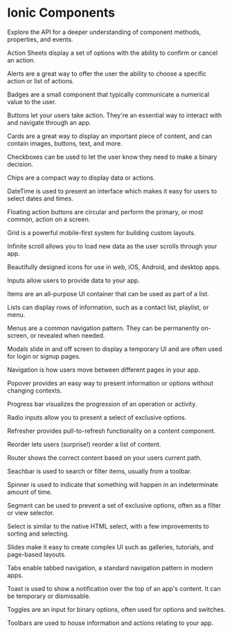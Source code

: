 # Ionic Components

<docs-cards>
  <docs-card class="tall" header="API Reference" href="/docs/api">
    <p>Explore the API for a deeper understanding of component methods, properties, and events.</p>
  </docs-card>

  <docs-card header="Action Sheet" href="/docs/api/action-sheet">
    <p>Action Sheets display a set of options with the ability to confirm or cancel an action.</p>
  </docs-card>

  <docs-card header="Alert" href="/docs/api/alert">
    <p>Alerts are a great way to offer the user the ability to choose a specific action or list of actions.</p>
  </docs-card>
  
  <docs-card header="Badge" href="/docs/api/badge">
    <p>Badges are a small component that typically communicate a numerical value to the user.</p>
  </docs-card>

  <docs-card header="Button" href="/docs/api/button">
    <p>Buttons let your users take action. They're an essential way to interact with and navigate through an app.</p>
  </docs-card>

  <docs-card header="Card" href="/docs/api/card">
    <p>Cards are a great way to display an important piece of content, and can contain images, buttons, text, and more.</p>
  </docs-card>

  <docs-card header="Checkbox" href="/docs/api/checkbox">
    <p>Checkboxes can be used to let the user know they need to make a binary decision.</p>
  </docs-card>

  <docs-card header="Chip" href="/docs/api/chip">
    <p>Chips are a compact way to display data or actions.</p>
  </docs-card>

  <docs-card header="DateTime" href="/docs/api/datetime">
    <p>DateTime is used to present an interface which makes it easy for users to select dates and times.</p>
  </docs-card>

  <docs-card header="FAB" href="/docs/api/fab">
    <p>Floating action buttons are circular and perform the primary, or most common, action on a screen.</p>
  </docs-card>

  <docs-card header="Grid" href="/docs/api/grid">
    <p>Grid is a powerful mobile-first system for building custom layouts.</p>
  </docs-card>

  <docs-card header="Infinite Scroll" href="/docs/api/infinite-scroll">
    <p>Infinite scroll allows you to load new data as the user scrolls through your app.</p>
  </docs-card>

  <docs-card header="Icon" href="https://ionicons.com">
    <p>Beautifully designed icons for use in web, iOS, Android, and desktop apps.</p>
  </docs-card>

  <docs-card header="Input" href="/docs/api/input">
    <p>Inputs allow users to provide data to your app.</p>
  </docs-card>

  <docs-card header="Item" href="/docs/api/item">
    <p>Items are an all-purpose UI container that can be used as part of a list.</p>
  </docs-card>

  <docs-card header="List" href="/docs/api/list">
    <p>Lists can display rows of information, such as a contact list, playlist, or menu.</p>
  </docs-card>

  <docs-card header="Menu" href="/docs/api/menu">
    <p>Menus are a common navigation pattern. They can be permanently on-screen, or revealed when needed.</p>
  </docs-card>

  <docs-card header="Modal" href="/docs/api/modal">
    <p>Modals slide in and off screen to display a temporary UI and are often used for login or signup pages.</p>
  </docs-card>

  <docs-card header="Navigation" href="/docs/api/nav">
    <p>Navigation is how users move between different pages in your app.</p>
  </docs-card>

  <docs-card header="Popover" href="/docs/api/popover">
    <p>Popover provides an easy way to present information or options without changing contexts.</p>
  </docs-card>

  <docs-card header="Progress Bar" href="/docs/api/progress-bar">
    <p>Progress bar visualizes the progression of an operation or activity.</p>
  </docs-card>

  <docs-card header="Radio" href="/docs/api/radio">
    <p>Radio inputs allow you to present a select of exclusive options.</p>
  </docs-card>

  <docs-card header="Refresher" href="/docs/api/refresher">
    <p>Refresher provides pull-to-refresh functionality on a content component.</p>
  </docs-card>

  <docs-card header="Reorder" href="/docs/api/reorder">
    <p>Reorder lets users (surprise!) reorder a list of content.</p>
  </docs-card>

  <docs-card header="Router" href="/docs/api/router">
    <p>Router shows the correct content based on your users current path.</p>
  </docs-card>

  <docs-card header="Searchbar" href="/docs/api/searchbar">
    <p>Seachbar is used to search or filter items, usually from a toolbar.</p>
  </docs-card>

  <docs-card header="Spinner" href="/docs/api/spinner">
    <p>Spinner is used to indicate that something will happen in an indeterminate amount of time.</p>
  </docs-card>

  <docs-card header="Segment" href="/docs/api/segment">
    <p>Segment can be used to prevent a set of exclusive options, often as a filter or view selector.</p>
  </docs-card>

  <docs-card header="Select" href="/docs/api/select">
    <p>Select is similar to the native HTML select, with a few improvements to sorting and selecting.</p>
  </docs-card>

  <docs-card header="Slides" href="/docs/api/slides">
    <p>Slides make it easy to create complex UI such as galleries, tutorials, and page-based layouts.</p>
  </docs-card>

  <docs-card header="Tabs" href="/docs/api/tabs">
    <p>Tabs enable tabbed navigation, a standard navigation pattern in modern apps.</p>
  </docs-card>

  <docs-card header="Toast" href="/docs/api/toast">
    <p>Toast is used to show a notification over the top of an app's content. It can be temporary or dismissable.</p>
  </docs-card>

  <docs-card header="Toggle" href="/docs/api/toggle">
    <p>Toggles are an input for binary options, often used for options and switches.</p>
  </docs-card>

  <docs-card header="Toolbar" href="/docs/api/toolbar">
    <p>Toolbars are used to house information and actions relating to your app.</p>
  </docs-card>
</docs-cards>